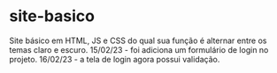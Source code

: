 # site-basico
Site básico em HTML, JS e CSS do qual sua função é alternar entre os temas claro e escuro.
15/02/23 - foi adiciona um formulário de login no projeto.
16/02/23 - a tela de login agora possui validação.
